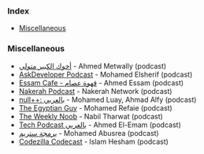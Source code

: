 ### Index

* [Miscellaneous](#miscellaneous)


### Miscellaneous

* [أخوك الكبير متولي](https://anchor.fm/metwally) - Ahmed Metwally (podcast)
* [AskDeveloper Podcast](http://www.askdeveloper.com) - Mohamed Elsherif (podcast)
* [Essam Cafe - قهوة عصام](https://essamcafe.com) - Ahmed Essam (podcast)
* [Nakerah Podcast](https://nakerah.net/podcast) - Nakerah Network (podcast)
* [null++: بالعربي](https://nullplus.plus) - Mohamed Luay, Ahmad Alfy (podcast)
* [The Egyptian Guy](https://anchor.fm/refaie) - Mohamed Refaie (podcast)
* [The Weekly Noob](https://theweeklynoob.netlify.app) - Nabil Tharwat (podcast)
* [Tech Podcast بالعربي](https://anchor.fm/ahmedelemam) - Ahmed El-Emam (podcast)
* [برمجة ستريم](https://youtube.com/playlist?list=PL0_C_32YKLpx7K88481CY3J21cw85oFCM) - Mohamed Abusrea (podcast)
* [Codezilla Codecast](https://youtube.com/playlist?list=PLsqPSxnrsWLuE-O3IKIUWy6Hmelz3bMWy) - Islam Hesham (podcast)
